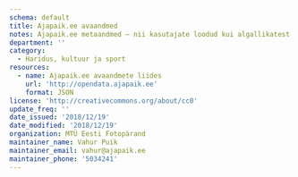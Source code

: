```yaml
---
schema: default
title: Ajapaik.ee avaandmed
notes: Ajapaik.ee metaandmed – nii kasutajate loodud kui algallikatest pärinevad
department: ''
category:
  - Haridus, kultuur ja sport
resources:
  - name: Ajapaik.ee avaandmete liides
    url: 'http://opendata.ajapaik.ee'
    format: JSON
license: 'http://creativecommons.org/about/cc0'
update_freq: ''
date_issued: '2018/12/19'
date_modified: '2018/12/19'
organization: MTÜ Eesti Fotopärand
maintainer_name: Vahur Puik
maintainer_email: vahur@ajapaik.ee
maintainer_phone: '5034241'
---
```


